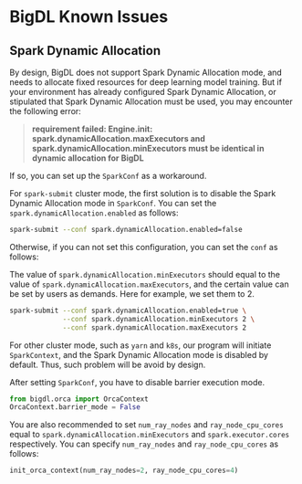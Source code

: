 # BigDL Known Issues

## Spark Dynamic Allocation

By design, BigDL does not support Spark Dynamic Allocation mode, and needs to allocate fixed resources for deep learning model training. But if your environment has already configured Spark Dynamic Allocation, or stipulated that Spark Dynamic Allocation must be used, you may encounter the following error:

> **requirement failed: Engine.init: spark.dynamicAllocation.maxExecutors and spark.dynamicAllocation.minExecutors must be identical in dynamic allocation for BigDL**
> 

If so, you can set up the `SparkConf` as a workaround.

For `spark-submit` cluster mode,  the first solution is to disable the Spark Dynamic Allocation mode in `SparkConf`. You can set the `spark.dynamicAllocation.enabled` as follows:

```bash
spark-submit --conf spark.dynamicAllocation.enabled=false
```

Otherwise, if you can not set this configuration, you can set the `conf` as follows:

The value of `spark.dynamicAllocation.minExecutors` should equal to the value of `spark.dynamicAllocation.maxExecutors`, and the certain value can be set by users as demands. Here for example, we set them to 2.

```bash
spark-submit --conf spark.dynamicAllocation.enabled=true \
             --conf spark.dynamicAllocation.minExecutors 2 \
             --conf spark.dynamicAllocation.maxExecutors 2
```

For other cluster mode, such as `yarn` and `k8s`, our program will initiate `SparkContext`, and the Spark Dynamic Allocation mode is disabled by default. Thus, such problem will be avoid by design. 

After setting `SparkConf`, you have to disable barrier execution mode.

```python
from bigdl.orca import OrcaContext
OrcaContext.barrier_mode = False
```

You are also recommended to set `num_ray_nodes` and `ray_node_cpu_cores` equal to `spark.dynamicAllocation.minExecutors` and `spark.executor.cores` respectively. You can specify `num_ray_nodes` and `ray_node_cpu_cores` as follows:

```python
init_orca_context(num_ray_nodes=2, ray_node_cpu_cores=4)
```
